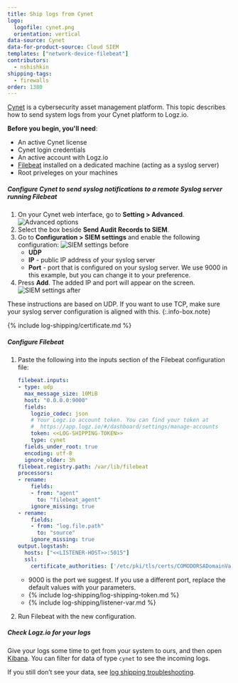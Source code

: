 ```yaml
---
title: Ship logs from Cynet
logo:
  logofile: cynet.png
  orientation: vertical
data-source: Cynet
data-for-product-source: Cloud SIEM
templates: ["network-device-filebeat"]
contributors:
  - nshishkin
shipping-tags:
  - firewalls
order: 1380
---
```

[Cynet](https://www.cynet.com/platform/) is a cybersecurity asset management platform. This topic describes how to send system logs from your Cynet platform to Logz.io.

**Before you begin, you'll need**: 

* An active Cynet license
* Cynet login credentials 
* An active account with Logz.io
* [Filebeat](https://www.elastic.co/guide/en/beats/filebeat/current/filebeat-installation.html) installed on a dedicated machine (acting as a syslog server)
* Root priveleges on your machines 

<div class="tasklist">


##### Configure Cynet to send syslog notifications to a remote Syslog server running Filebeat

1. On your Cynet web interface, go to **Setting > Advanced**.
![Advanced options](https://dytvr9ot2sszz.cloudfront.net/logz-docs/Cynet/cynet1.png)
2. Select the box beside **Send Audit Records to SIEM**.
3. Go to **Configuration > SIEM settings** and enable the following configuration:
![SIEM settings before](https://dytvr9ot2sszz.cloudfront.net/logz-docs/Cynet/cynet2before.jpg)
   * **UDP**
   * **IP** - public IP address of your syslog server
   * **Port** - port that is configured on your syslog server. We use 9000 in this example, but you can change it to your preference.
4. Press **Add**. The added IP and port will appear on the screen.
![SIEM settings after](https://dytvr9ot2sszz.cloudfront.net/logz-docs/Cynet/cynet2after.jpg)
  
<!-- info-box-start:info -->
These instructions are based on UDP. If you want to use TCP, make sure your syslog server configuration is aligned with this.
{:.info-box.note}
<!-- info-box-end -->

{% include log-shipping/certificate.md %}


##### Configure Filebeat

1. Paste the following into the inputs section of the Filebeat configuration file:

   ```yaml
   filebeat.inputs:
   - type: udp
     max_message_size: 10MiB
     host: "0.0.0.0:9000"
     fields:
       logzio_codec: json
       # Your Logz.io account token. You can find your token at
       #  https://app.logz.io/#/dashboard/settings/manage-accounts
       token: <<LOG-SHIPPING-TOKEN>>
       type: cynet
     fields_under_root: true
     encoding: utf-8
     ignore_older: 3h
   filebeat.registry.path: /var/lib/filebeat
   processors:
   - rename:
       fields:
       - from: "agent"
         to: "filebeat_agent"
       ignore_missing: true
   - rename:
       fields:
       - from: "log.file.path"
         to: "source"
       ignore_missing: true
   output.logstash:
     hosts: ["<<LISTENER-HOST>>:5015"]
     ssl:
       certificate_authorities: ['/etc/pki/tls/certs/COMODORSADomainValidationSecureServerCA.crt']
   ```
 
   * 9000 is the port we suggest. If you use a different port, replace the default values with your parameters.
   * {% include log-shipping/log-shipping-token.md %}
   * {% include log-shipping/listener-var.md %}

2. Run Filebeat with the new configuration.

##### Check Logz.io for your logs

Give your logs some time to get from your system to ours, and then open [Kibana](https://app.logz.io/#/dashboard/kibana/discover?). You can filter for data of type `cynet` to see the incoming logs.
  
If you still don’t see your data, see [log shipping troubleshooting](https://docs.logz.io/user-guide/log-shipping/log-shipping-troubleshooting.html).

</div>
